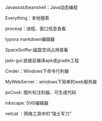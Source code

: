 

Javassist/beanshell：Java动态编程

Everything：本地搜索

procexp：进程、窗口信息查看

typora markdown编辑器

SpaceSniffer:磁盘空间占用查看

jadx-gui:直接反编译apk成gradle工程

Cmder：Windows下命令行利器

MyWebServer：windows下简单的web服务器

pxCook: 图片标注利器，可生成代码

inkscape: SVG编辑器

netcat ：网络工具中的“瑞士军刀”
